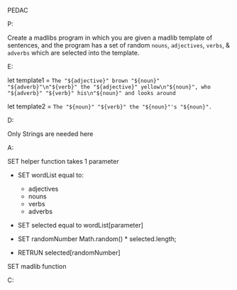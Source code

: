PEDAC

P:

Create a madlibs program in which you are given a madlib template of sentences, and the program has a set of random `nouns`, `adjectives`, `verbs`, & `adverbs` which are selected into the template.

E:

let template1 = `The "${adjective}" brown "${noun}" "${adverb}"\n"${verb}" the "${adjective}" yellow\n"${noun}", who "${adverb}" "${verb}" his\n"${noun}" and looks around`

let template2 = `The "${noun}" "${verb}" the "${noun}"'s "${noun}".`

D:

Only Strings are needed here

A:

SET helper function takes 1 parameter

- SET wordList equal to:

  - adjectives
  - nouns
  - verbs
  - adverbs

- SET selected equal to wordList[parameter]
- SET randomNumber Math.random() \* selected.length;
- RETRUN selected[randomNumber]

SET madlib function

C:

```

```

